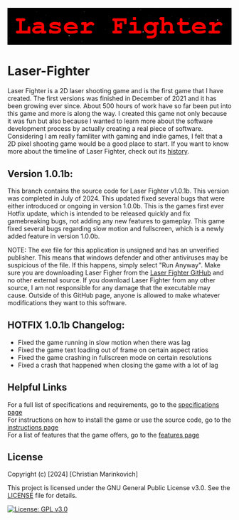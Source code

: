 ![Splash Text](img/Laser_Fighter_Splash_Text.png)

# Laser-Fighter

Laser Fighter is a 2D laser shooting game and is the first game that I have created. The first versions was finished in December of 2021 and it has been growing ever since. About 500 hours of work have so far been put into this game and more is along the way. I created this game not only because it was fun but also because I wanted to learn more about the software development process by actually creating a real piece of software. Considering I am really familiter with gaming and indie games, I felt that a 2D pixel shooting game would be a good place to start. If you want to know more about the timeline of Laser Fighter, check out its [history](./docs/HISTORY.md).


## Version 1.0.1b:

This branch contains the source code for Laser Fighter v1.0.1b. This version was completed in July of 2024. This updated fixed several bugs that were either introduced or ongoing in version 1.0.0b. This is the games first ever Hotfix update, which is intended to be released quickly and fix gamebreaking bugs, not adding any new features to gameplay. This game fixed several bugs regarding slow motion and fullscreen, which is a newly added feature in version 1.0.0b.

NOTE: The exe file for this application is unsigned and has an unverified publisher. This means that windows defender and other antiviruses may be suspicious of the file. If this happens, simply select "Run Anyway". Make sure you are downloading Laser Figher from the [Laser Fighter GitHub](https://github.com/Christian2147/Laser-Fighter) and no other external source. If you download Laser Fighter from any other source, I am not responsible for any damage that the executable may cause. Outside of this GitHub page, anyone is allowed to make whatever modifications they want to this software.

## HOTFIX 1.0.1b Changelog:

* Fixed the game running in slow motion when there was lag
* Fixed the game text loading out of frame on certain aspect ratios
* Fixed the game crashing in fullscreen mode on certain resolutions
* Fixed a crash that happened when closing the game with a lot of lag

## Helpful Links

For a full list of specifications and requirements, go to the [specifications page](./docs/SPECIFICATIONS.md)<br>
For instructions on how to install the game or use the source code, go to the [instructions page](./docs/INSTRUCTIONS.md)<br>
For a list of features that the game offers, go to the [features page](./docs/FEATURES.md)<br>

## License

Copyright (c) [2024] [Christian Marinkovich]

This project is licensed under the GNU General Public License v3.0. See the [LICENSE](./LICENSE) file for details.

[![License: GPL v3.0](https://img.shields.io/badge/License-GPL%20v3.0-blue.svg)](https://www.gnu.org/licenses/gpl-3.0)
